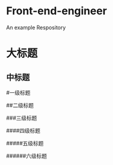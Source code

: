 # Front-end-engineer
An example Respository

大标题
====

中标题
---------

#一级标题

##二级标题

###三级标题

####四级标题

#####五级标题

######六级标题
